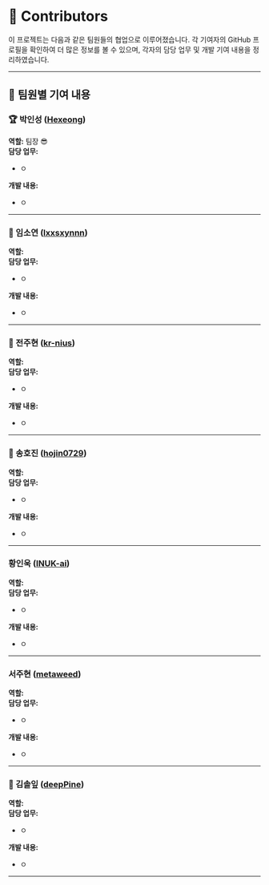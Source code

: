 # 📌 Contributors

이 프로젝트는 다음과 같은 팀원들의 협업으로 이루어졌습니다. 각 기여자의 GitHub 프로필을 확인하여 더 많은 정보를 볼 수 있으며, 각자의 담당 업무 및 개발 기여 내용을 정리하였습니다.

---

## 👥 팀원별 기여 내용

### 🏆 박인성 ([Hexeong](https://github.com/Hexeong))
**역할:** 팀장 😎  
**담당 업무:**  
- ㅇ

**개발 내용:**  
- ㅇ

---

### 🎸 임소연 ([lxxsxynnn](https://github.com/lxxsxynnn))
**역할:**  
**담당 업무:**  
- ㅇ

**개발 내용:**  
- ㅇ

---

### 🐰 전주현 ([kr-nius](https://github.com/kr-nius))
**역할:**  
**담당 업무:**  
- ㅇ

**개발 내용:**  
- ㅇ

---

### 🐯 송호진 ([hojin0729](https://github.com/hojin0729))
**역할:**  
**담당 업무:**  
- ㅇ

**개발 내용:**  
- ㅇ

---

### 황인욱 ([INUK-ai](https://github.com/INUK-ai))
**역할:**  
**담당 업무:**  
- ㅇ

**개발 내용:**  
- ㅇ

---

### 서주현 ([metaweed](https://github.com/metaweed))
**역할:**  
**담당 업무:**  
- ㅇ

**개발 내용:**  
- ㅇ

---

### 🐣 김솔잎 ([deepPine](https://github.com/deepPine))
**역할:**  
**담당 업무:**  
- ㅇ

**개발 내용:**  
- ㅇ

---